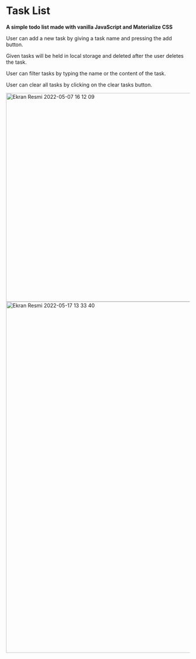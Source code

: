 # Task List
**A simple todo list made with vanilla JavaScript and Materialize CSS**

User can add a new task by giving a task name and pressing the add button.

Given tasks will be held in local storage and deleted after the user deletes the task.

User can filter tasks by typing the name or the content of the task.

User can clear all tasks by clicking on the clear tasks button.


<img width="571" alt="Ekran Resmi 2022-05-07 16 12 09" src="https://user-images.githubusercontent.com/48439107/167255930-46c7c2a3-62b0-4d25-8949-7bf95206d60b.png">

<img width="961" alt="Ekran Resmi 2022-05-17 13 33 40" src="https://user-images.githubusercontent.com/48439107/168792125-d19e6c08-9a8d-4813-8434-e6009f630752.png">
